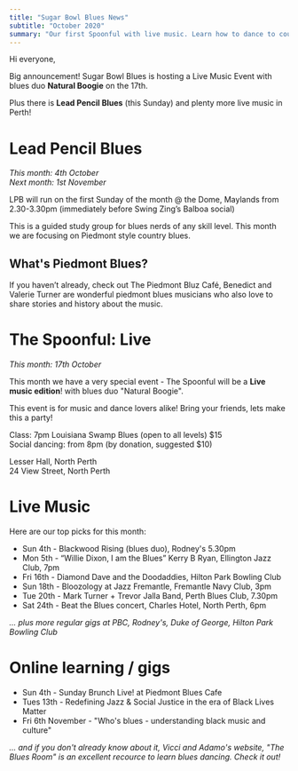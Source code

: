 ```yaml
---
title: "Sugar Bowl Blues News"
subtitle: "October 2020"
summary: "Our first Spoonful with live music. Learn how to dance to country blues like Piedmont and Louisiana swamp blues."
---
```


Hi everyone,

Big announcement! Sugar Bowl Blues is hosting a Live Music Event with blues duo **Natural Boogie** on the 17th.

Plus there is **Lead Pencil Blues** (this Sunday) and plenty more live music in Perth!

# Lead Pencil Blues

_This month: 4th October_<br />
_Next month: 1st November_

LPB will run on the first Sunday of the month @ the Dome, Maylands from 2.30-3.30pm (immediately before Swing Zing’s Balboa social)

This is a guided study group for blues nerds of any skill level. This month we are focusing on Piedmont style country blues.

## What's Piedmont Blues?

If you haven’t already, check out The Piedmont Bluz Café, Benedict and Valerie Turner are wonderful piedmont blues musicians who also love to share stories and history about the music.

# The Spoonful: Live

_This month: 17th October_

This month we have a very special event - The Spoonful will be a **Live music edition**! with blues duo "Natural Boogie".

This event is for music and dance lovers alike! Bring your friends, lets make this a party!

Class: 7pm Louisiana Swamp Blues (open to all levels) $15<br />
Social dancing: from 8pm (by donation, suggested $10)

Lesser Hall, North Perth<br />
24 View Street, North Perth

# Live Music

Here are our top picks for this month:

- Sun 4th - Blackwood Rising (blues duo), Rodney's 5.30pm
- Mon 5th - “Willie Dixon, I am the Blues” Kerry B Ryan, Ellington Jazz Club, 7pm
- Fri 16th - Diamond Dave and the Doodaddies, Hilton Park Bowling Club
- Sun 18th - Bloozology at Jazz Fremantle, Fremantle Navy Club, 3pm
- Tue 20th - Mark Turner + Trevor Jalla Band, Perth Blues Club, 7.30pm
- Sat 24th - Beat the Blues concert, Charles Hotel, North Perth, 6pm

_... plus more regular gigs at PBC, Rodney's, Duke of George, Hilton Park Bowling Club_

# Online learning / gigs

- Sun 4th - Sunday Brunch Live! at Piedmont Blues Cafe
- Tues 13th - Redefining Jazz & Social Justice in the era of Black Lives Matter
- Fri 6th November - "Who's blues - understanding black music and culture"

_... and if you don't already know about it, Vicci and Adamo's website, "The Blues Room" is an excellent recource to learn blues dancing. Check it out!_
